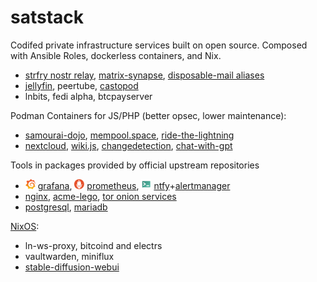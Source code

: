 # satstack

Codifed private infrastructure services built on open source. Composed with Ansible Roles, dockerless containers, and Nix.

* [strfry nostr relay](https://github.com/bleetube/ansible-role-strfry), [matrix-synapse](https://github.com/bleetube/ansible-role-synapse), [disposable-mail aliases](https://github.com/bleetube/ansible-role-disposable-mail)
* [jellyfin](https://github.com/bleetube/ansible-role-jellyfin), peertube, [castopod](https://github.com/bleetube/ansible-role-castopod)
* lnbits, fedi alpha, btcpayserver

Podman Containers for JS/PHP (better opsec, lower maintenance):
* [samourai-dojo](https://github.com/bleetube/ansible-role-samourai-dojo), [mempool.space](ansible/playbooks/containers/mempool/README.md), [ride-the-lightning](ansible/playbooks/containers/rtl/README.md)
* [nextcloud](https://github.com/bleetube/ansible-role-nextcloud), [wiki.js](https://github.com/bleetube/ansible-role-wikijs), [changedetection](ansible/playbooks/containers/changedetection/README.md), [chat-with-gpt](ansible/playbooks/containers/chat-with-gpt/README.md)

Tools in packages provided by official upstream repositories

* <img src="docs/logos/grafana.svg" width="16" height="16"> [grafana](ansible/playbooks/observability/main.yml), <img src="docs/logos/prometheus.svg" width="16" height="16"> [prometheus](ansible/host_vars/wartortle.satstack.net/prometheus.yml), <img src="docs/logos/ntfy.svg" width="16" height="16"> [ntfy](https://github.com/bleetube/ansible-role-ntfy)+[alertmanager](https://github.com/bleetube/ansible-role-ntfy-alertmanager)
* [nginx](ansible/playbooks/nginx/main.yml), [acme-lego](https://github.com/bleetube/ansible-role-lego), [tor onion services](ansible/playbooks/tor/)
* [postgresql](ansible/playbooks/postgresql.yml), [mariadb](ansible/playbooks/mariadb.yml)

[NixOS](nix/chespin.satstack.net/configuration.nix):

* ln-ws-proxy, bitcoind and electrs
* vaultwarden, miniflux
* [stable-diffusion-webui](nix/charmander.satstack.net/configuration.nix)
